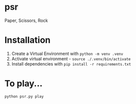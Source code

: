 # psr
Paper, Scissors, Rock


# Installation

1. Create a Virtual Environment with `python -m venv .venv`
1. Activate virtual environment - `source ./.venv/bin/activate`
2. Install dependencies with `pip install -r requirements.txt`


# To play...

`python psr.py play`
